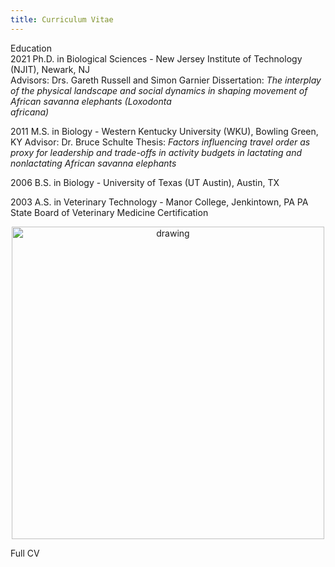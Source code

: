 ```yaml
---
title: Curriculum Vitae
---
```



Education  
2021 	    Ph.D. in Biological Sciences - New Jersey Institute of Technology (NJIT), Newark, NJ    
          Advisors: Drs. Gareth Russell and Simon Garnier 
          Dissertation: _The interplay of the physical landscape and social dynamics in shaping movement of African savanna elephants (_Loxodonta     
          africana_)_

2011    	M.S. in Biology - Western Kentucky University (WKU), Bowling Green, KY
          Advisor: Dr. Bruce Schulte
          Thesis: _Factors influencing travel order as proxy for leadership and trade-offs in activity budgets in lactating and nonlactating African 
          savanna elephants_

2006	     B.S. in Biology - University of Texas (UT Austin), Austin, TX

2003	     A.S. in Veterinary Technology - Manor College, Jenkintown, PA
           PA State Board of Veterinary Medicine Certification


<p align="center">
  <img src="/assets/.png" alt="drawing" width="500"/>
  
  
<p align="left">
Full CV

